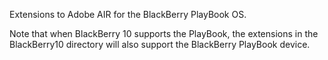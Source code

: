 Extensions to Adobe AIR for the BlackBerry PlayBook OS.

Note that when BlackBerry 10 supports the PlayBook,
the extensions in the BlackBerry10 directory will also support the BlackBerry PlayBook device.